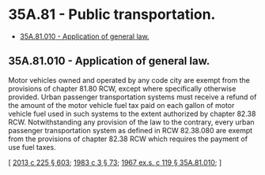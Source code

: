# 35A.81 - Public transportation.
* [35A.81.010 - Application of general law.](#35a81010---application-of-general-law)
## 35A.81.010 - Application of general law.
Motor vehicles owned and operated by any code city are exempt from the provisions of chapter 81.80 RCW, except where specifically otherwise provided. Urban passenger transportation systems must receive a refund of the amount of the motor vehicle fuel tax paid on each gallon of motor vehicle fuel used in such systems to the extent authorized by chapter 82.38 RCW. Notwithstanding any provision of the law to the contrary, every urban passenger transportation system as defined in RCW 82.38.080 are exempt from the provisions of chapter 82.38 RCW which requires the payment of use fuel taxes.

\[ [2013 c 225 § 603](https://lawfilesext.leg.wa.gov/biennium/2013-14/Pdf/Bills/Session%20Laws/House/1883-S.SL.pdf?cite=2013%20c%20225%20§%20603); [1983 c 3 § 73](https://leg.wa.gov/CodeReviser/documents/sessionlaw/1983c3.pdf?cite=1983%20c%203%20§%2073); [1967 ex.s. c 119 § 35A.81.010](https://leg.wa.gov/CodeReviser/documents/sessionlaw/1967ex1c119.pdf?cite=1967%20ex.s.%20c%20119%20§%2035A.81.010); \]

